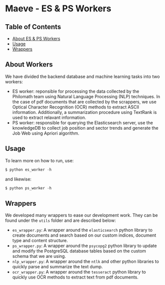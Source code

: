 # Maeve - ES & PS Workers

<!-- TABLE OF CONTENTS -->
## Table of Contents

* [About ES & PS Workers](#about-workers)
* [Usage](#usage)
* [Wrappers](#wrappers)

<!-- ABOUT THE PROJECT -->
## About Workers

We have divided the backend database and machine learning tasks into two workers:
* ES worker: reponsible for processing the data collected by the Philomath team using Natural Language Processing (NLP) techniques. In the case of pdf documents that are collected by the scrappers, we use Optical Character Recognition (OCR) methods to extract ASCII information. Additionally, a summarization procedure using TextRank is used to extract relavant information.
* PS worker: responsible for querying the Elasticsearch server, use the knowledgeDB to collect job position and sector trends and generate the Job Web using Apriori algorithm.

## Usage

To learn more on how to run, use:

```python
$ python es_worker -h
```

and likewise:

```python
$ python ps_worker -h
```

## Wrappers

We developed many wrappers to ease our development work. They can be found under the `utils` folder and are described below:
* `es_wrapper.py`: A wrapper around the `elasticsearch` python library to create documents and search based on our custom indices, document type and content structure.
* `ps_wrapper.py`: A wrapper around the `psycopg2` python library to update and modify the PostgreSQL database tables based on the custom schema that we are using.
* `nlp_wrapper.py`: A wrapper around the `ntlk` and other python libraries to quickly parse and summarize the text dump.
* `ocr_wrapper.py`: A wrapper around the `tesseract` python library to quickly use OCR methods to extract text from pdf documents.